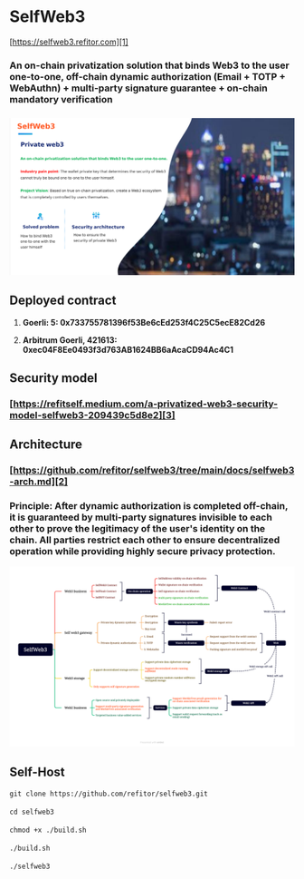 # SelfWeb3

[https://selfweb3.refitor.com][1]

### An on-chain privatization solution that binds Web3 to the user one-to-one, off-chain dynamic authorization (Email + TOTP + WebAuthn) + multi-party signature guarantee + on-chain mandatory verification

###

![/docs/selfweb3-bg.png](https://github.com/refitor/selfweb3/blob/main/docs/selfweb3-bg.png)

## Deployed contract

1. **Goerli: 5: 0x733755781396f53Be6cEd253f4C25C5ecE82Cd26**

2. **Arbitrum Goerli, 421613: 0xec04F8Ee0493f3d763AB1624BB6aAcaCD94Ac4C1**

## Security model

### [https://refitself.medium.com/a-privatized-web3-security-model-selfweb3-209439c5d8e2][3]

## Architecture

### [https://github.com/refitor/selfweb3/tree/main/docs/selfweb3-arch.md][2]

### Principle: After dynamic authorization is completed off-chain, it is guaranteed by multi-party signatures invisible to each other to prove the legitimacy of the user's identity on the chain. All parties restrict each other to ensure decentralized operation while providing highly secure privacy protection.

![docs/selfweb3-arch.png](https://github.com/refitor/selfweb3/blob/main/docs/selfweb3-arch.png)

## Self-Host

```shell
git clone https://github.com/refitor/selfweb3.git

cd selfweb3

chmod +x ./build.sh

./build.sh

./selfweb3
```

[1]: https://selfweb3.refitor.com
[2]: /docs/selfweb3-arch.md
[3]: https://refitself.medium.com/a-privatized-web3-security-model-selfweb3-209439c5d8e2
